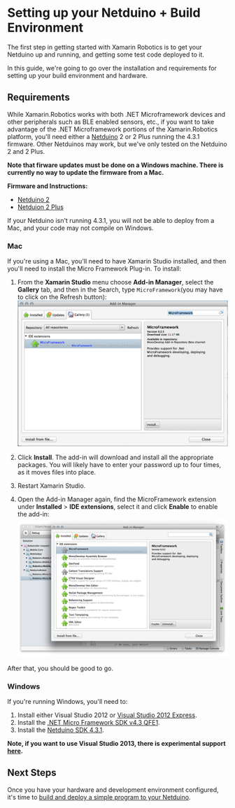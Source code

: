 # Setting up your Netduino + Build Environment

The first step in getting started with Xamarin Robotics is to get your Netduino up and running, and getting some test code deployed to it.

In this guide, we're going to go over the installation and requirements for setting up your build environment and hardware.

## Requirements

While Xamarin.Robotics works with both .NET Microframework devices and other peripherals such as BLE enabled sensors, etc., if you want to take advantage of the .NET Microframework portions of the Xamarin.Robotics platform, you'll need either a [Netduino](http://netduino.com/) 2 or 2 Plus running the 4.3.1 firmware. Other Netduinos may work, but we've only tested on the Netduino 2 and 2 Plus.

**Note that firware updates must be done on a Windows machine. There is currently no way to update the firmware from a Mac.**

**Firmware and Instructions:**

 * [Netduino 2](http://forums.netduino.com/index.php?showtopic=10480)
 * [Netduion 2 Plus](http://forums.netduino.com/index.php?showtopic=10479)
 
If your Netduino isn't running 4.3.1, you will not be able to deploy from a Mac, and your code may not compile on Windows.

### Mac
If you're using a Mac, you'll need to have Xamarin Studio installed, and then you'll need to install the Micro Framework Plug-in. To install:

 1. From the **Xamarin Studio** menu choose **Add-in Manager**, select the **Gallery** tab, and then in the Search, type `MicroFramework`(you may have to click on the Refresh button):
 ![](Images/ConfiguringEnv/01%20-%20Microframework%20XS%20Add%20In%20Install.png)
 
 2. Click **Install**. The add-in will download and install all the appropriate packages. You will likely have to enter your password up to four times, as it moves files into place.
 
 3. Restart Xamarin Studio.
 
 4. Open the Add-in Manager again, find the MicroFramework extension under **Installed** > **IDE extensions**, select it and click **Enable** to enable the add-in:
 ![](Images/ConfiguringEnv/Enable.png)
 
After that, you should be good to go.
 
### Windows

If you're running Windows, you'll need to:

 1. Install either Visual Studio 2012 or [Visual Studio 2012 Express](http://www.microsoft.com/en-us/download/details.aspx?id=34673).
 2. Install the [.NET Micro Framework SDK v4.3 QFE1](http://www.netduino.com/downloads/MicroFrameworkSDK_NETMF43_QFE1.msi).
 3. Install the [Netduino SDK 4.3.1](http://www.netduino.com/downloads/netduinosdk_NETMF43.exe).

**Note, if you want to use Visual Studio 2013, there is experimental support [here](http://forums.netduino.com/index.php?/topic/10201-experimental-visual-studio-2013-support/).**

## Next Steps

Once you have your hardware and development environment configured, it's time to [build and deploy a simple program to your Netduino](FirstMicroApp.md).

